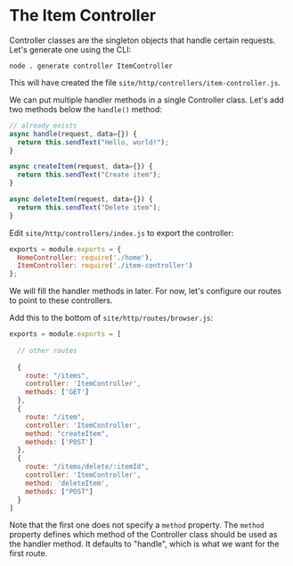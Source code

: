 
# The Item Controller

Controller classes are the singleton objects that handle certain requests.
Let's generate one using the CLI:

```
node . generate controller ItemController
```

This will have created the file `site/http/controllers/item-controller.js`.

We can put multiple handler methods in a single Controller class. Let's 
add two methods below the `handle()` method:

```javascript
// already exists
async handle(request, data={}) {
  return this.sendText("Hello, world!");
}

async createItem(request, data={}) {
  return this.sendText("Create item");
}

async deleteItem(request, data={}) {
  return this.sendText("Delete item");
}
```

Edit `site/http/controllers/index.js` to export the controller:

```javascript
exports = module.exports = {
  HomeController: require('./home'),
  ItemController: require('./item-controller')
};
```

We will fill the handler
methods in later. For now, let's configure our routes to 
point to these controllers.

Add this to the bottom of `site/http/routes/browser.js`:

```javascript
exports = module.exports = [
  
  // other routes  
  
  {
    route: "/items",
    controller: 'ItemController',
    methods: ['GET']
  },
  {
    route: "/item",
    controller: 'ItemController',
    method: "createItem",
    methods: ['POST']
  },
  {
    route: "/items/delete/:itemId",
    controller: 'ItemController',
    method: 'deleteItem',
    methods: ["POST"]
  }
]
```

Note that the first one does not specify a `method` property. The `method`
property defines which method of the Controller class should be used as 
the handler method. It defaults to "handle", which is what we want for 
the first route.